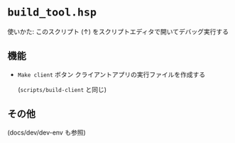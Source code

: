 # `build_tool.hsp`

使いかた: このスクリプト (↑) をスクリプトエディタで開いてデバッグ実行する

## 機能

- `Make client` ボタン
    クライアントアプリの実行ファイルを作成する

    (`scripts/build-client` と同じ)

## その他

(docs/dev/dev-env も参照)
